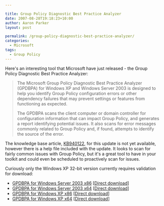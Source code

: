 ```yaml
---

title: Group Policy Diagnostic Best Practice Analyzer
date: 2007-08-28T19:18:23+10:00
author: Aaron Parker
layout: post

permalink: /group-policy-diagnostic-best-practice-analyzer/
categories:
  - Microsoft
tags:
  - Group Policy
---
```

Here's an interesting tool that Microsoft have just released - the Group Policy Diagnostic Best Practice Analyzer:

> The Microsoft Group Policy Diagnostic Best Practice Analyzer (GPDBPA) for Windows XP and Windows Server 2003 is designed to help you identify Group Policy configuration errors or other dependency failures that may prevent settings or features from functioning as expected.
> 
> The GPDBPA scans the client computer or domain controller for configuration information that can impact Group Policy, and generates a report identifying potential issues. It also scans for error messages commonly related to Group Policy and, if found, attempts to identify the source of the error.

The knowledge base article, [KB940122](http://support.microsoft.com/kb/940122), for this update is not yet available, however there is a help file included with the update. It looks to scan for fairly common issues with Group Policy, but it's a great tool to have in your toolkit and could even be scheduled to proactively scan for issues.

Curiously only the Windows XP 32-bit version currently requires validation for download:

  * [GPDBPA for Windows Server 2003 x86](http://www.microsoft.com/downloads/details.aspx?FamilyID=47f11b02-8ee4-450b-bf13-880b91ba4566&DisplayLang=en) [[Direct download](http://www.microsoft.com/downloads/info.aspx?na=90&p=&SrcDisplayLang=en&SrcCategoryId=&SrcFamilyId=47f11b02-8ee4-450b-bf13-880b91ba4566&u=http%3a%2f%2fdownload.microsoft.com%2fdownload%2f3%2fa%2f2%2f3a21fc86-04c1-40a4-8420-1f883b28a528%2fWindowsServer2003-KB940122-x86-ENU.exe)]
  * [GPDBPA for Windows Server 2003 x64](http://www.microsoft.com/downloads/details.aspx?FamilyID=70e0edec-66f7-4499-83b7-4f2009df2314&DisplayLang=en) [[Direct download](http://www.microsoft.com/downloads/info.aspx?na=90&p=&SrcDisplayLang=en&SrcCategoryId=&SrcFamilyId=70e0edec-66f7-4499-83b7-4f2009df2314&u=http%3a%2f%2fdownload.microsoft.com%2fdownload%2fa%2f6%2f7%2fa679c6de-d007-4205-8709-779d44bc7dac%2fWindowsServer2003.WindowsXP-KB940122-x64-ENU.exe)]
  * [GPDBPA for Windows XP x86](http://www.microsoft.com/downloads/details.aspx?FamilyID=70e4a971-da91-4d4f-bf92-5c75a84f3742&DisplayLang=en) [[Direct download](http://www.microsoft.com/downloads/info.aspx?na=90&p=&SrcDisplayLang=en&SrcCategoryId=&SrcFamilyId=70e4a971-da91-4d4f-bf92-5c75a84f3742&u=http%3a%2f%2fdownload.microsoft.com%2fdownload%2fd%2f2%2f6%2fd26bfabc-10de-4036-9f3f-6e8f59e5a216%2fWindowsXP-KB940122-x86-ENU.exe)]
  * [GPDBPA for Windows XP x64](http://www.microsoft.com/downloads/details.aspx?FamilyID=317c372c-0fe3-4ad0-be52-2ff3004daef0&DisplayLang=en) [[Direct download](http://www.microsoft.com/downloads/info.aspx?na=90&p=&SrcDisplayLang=en&SrcCategoryId=&SrcFamilyId=317c372c-0fe3-4ad0-be52-2ff3004daef0&u=http%3a%2f%2fdownload.microsoft.com%2fdownload%2f0%2fb%2ff%2f0bf49009-2e93-419a-9dc4-2b1b068cb173%2fWindowsServer2003.WindowsXP-KB940122-x64-ENU.exe)]